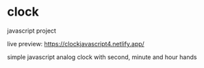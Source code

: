 # clock
javascript project

live preview: https://clockjavascript4.netlify.app/

simple javascript analog clock with second, minute and hour hands
